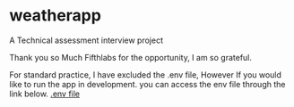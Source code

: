 # weatherapp
A Technical assessment interview project

Thank you so Much Fifthlabs for the opportunity,
I am so grateful.


For standard practice, I have excluded the .env file,
However If you would like to run the app in development. you can access the env file through the link below.
[.env file](https://drive.google.com/file/d/1-8e6xx8aqbX7e_F81fHidfNLrEZSSYGm/view?usp=share_link)


